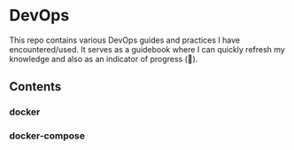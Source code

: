 # DevOps

This repo contains various DevOps guides and practices I have encountered/used. It serves as a guidebook where I can quickly refresh my 
knowledge and also as an indicator of progress (:crossed_fingers:).

## Contents

### docker

### docker-compose
